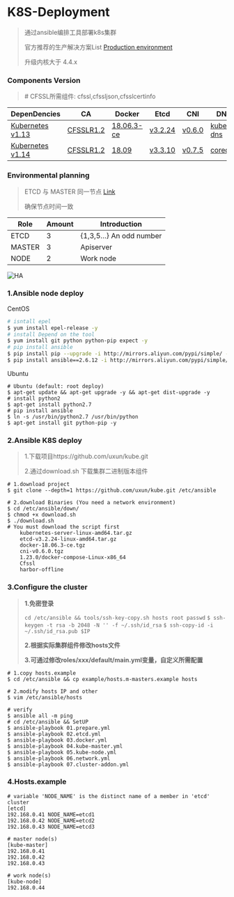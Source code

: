# K8S-Deployment

> 通过ansible编排工具部署k8s集群
>
> 官方推荐的生产解决方案List [Production environment](https://kubernetes.io/docs/setup/#production-environment)
>
> 升级内核大于 4.4.x

### Components Version

> \# CFSSL所需组件: cfssl,cfssljson,cfsslcertinfo

| DepenDencies                                                 | CA                                  | Docker                                                       | Etcd                                                         | CNI                                                          | DNS                                                          | Other                                                        |
| ------------------------------------------------------------ | ----------------------------------- | ------------------------------------------------------------ | ------------------------------------------------------------ | ------------------------------------------------------------ | ------------------------------------------------------------ | ------------------------------------------------------------ |
| [Kubernetes v1.13](https://github.com/kubernetes/kubernetes/blob/master/CHANGELOG-1.13.md#external-dependencies) | [CFSSLR1.2](https://pkg.cfssl.org/) | [18.06.3-ce](https://download.docker.com/linux/static/stable/x86_64/) | [v3.2.24](https://github.com/etcd-io/etcd/releases/tag/v3.2.24) | [v0.6.0](https://github.com/containernetworking/cni/releases) | [kube-dns](https://github.com/kubernetes/dns/releases)       | [Docker-compose](https://github.com/docker/compose/releases/tag/1.23.0) |
| [Kubernetes v1.14](https://github.com/kubernetes/kubernetes/blob/master/CHANGELOG-1.14.md#external-dependencies) | [CFSSLR1.2](https://pkg.cfssl.org/) | [18.09](https://download.docker.com/linux/static/stable/x86_64/) | [v3.3.10](https://github.com/etcd-io/etcd/releases/tag/v3.3.10) | [v0.7.5](https://github.com/containernetworking/plugins/releases/tag/v0.7.5) | [coredns](https://github.com/coredns/coredns/releases/tag/v1.3.1) | [flannel](https://github.com/coreos/flannel/releases)        |

### Environmental planning

> ETCD 与 MASTER 同一节点 [Link](https://kubernetes.io/docs/setup/production-environment/tools/kubeadm/high-availability/)
>
> 确保节点时间一致

| Role   | Amount | Introduction           |
| ------ | ------ | ---------------------- |
| ETCD   | 3      | {1,3,5…} An odd number |
| MASTER | 3      | Apiserver              |
| NODE   | 2      | Work node              |

![HA](https://d33wubrfki0l68.cloudfront.net/d1411cded83856552f37911eb4522d9887ca4e83/b94b2/images/kubeadm/kubeadm-ha-topology-stacked-etcd.svg)

### 1.Ansible node deploy

 CentOS 

```sh
# isntall epel
$ yum install epel-release -y
# install Depend on the tool
$ yum install git python python-pip expect -y
# pip install ansible
$ pip install pip --upgrade -i http://mirrors.aliyun.com/pypi/simple/ --trusted-host mirrors.aliyun.com
$ pip install ansible==2.6.12 -i http://mirrors.aliyun.com/pypi/simple/ --trusted-host mirrors.aliyun.com
```

Ubuntu

```shell
# Ubuntu (default: root deploy)
$ apt-get update && apt-get upgrade -y && apt-get dist-upgrade -y
# install python2
$ apt-get install python2.7
# pip install ansible
$ ln -s /usr/bin/python2.7 /usr/bin/python
$ apt-get install git python-pip -y
```

### 2.Ansible K8S deploy

> 1.下载项目https://github.com/uxun/kube.git
>
> 2.通过download.sh 下载集群二进制版本组件

```shell
# 1.download project 
$ git clone --depth=1 https://github.com/uxun/kube.git /etc/ansible

# 2.download Binaries (You need a network environment) 
$ cd /etc/ansible/down/
$ chmod +x download.sh
$ ./download.sh 
# You must download the script first 
	kubernetes-server-linux-amd64.tar.gz
	etcd-v3.2.24-linux-amd64.tar.gz
	docker-18.06.3-ce.tgz
	cni-v0.6.0.tgz
	1.23.0/docker-compose-Linux-x86_64
	Cfssl
	harbor-offline
```

### 3.Configure the cluster

> **1.免密登录** 
>
> `cd /etc/ansible && tools/ssh-key-copy.sh hosts root passwd`
> `$ ssh-keygen -t rsa -b 2048 -N '' -f ~/.ssh/id_rsa`
> `$ ssh-copy-id -i ~/.ssh/id_rsa.pub $IP` 
>
> **2.根据实际集群组件修改hosts文件**
>
> **3.可通过修改roles/xxx/default/main.yml变量，自定义所需配置**

```shell
# 1.copy hosts.example 
$ cd /etc/ansible && cp example/hosts.m-masters.example hosts

# 2.modify hosts IP and other 
$ vim /etc/ansible/hosts

# verify
$ ansible all -m ping 
# cd /etc/ansible && SetUP
$ ansible-playbook 01.prepare.yml
$ ansible-playbook 02.etcd.yml
$ ansible-playbook 03.docker.yml
$ ansible-playbook 04.kube-master.yml
$ ansible-playbook 05.kube-node.yml
$ ansible-playbook 06.network.yml
$ ansible-playbook 07.cluster-addon.yml
```

### 4.Hosts.example

```shell
# variable 'NODE_NAME' is the distinct name of a member in 'etcd' cluster
[etcd]
192.168.0.41 NODE_NAME=etcd1
192.168.0.42 NODE_NAME=etcd2
192.168.0.43 NODE_NAME=etcd3

# master node(s)
[kube-master]
192.168.0.41
192.168.0.42
192.168.0.43

# work node(s)
[kube-node]
192.168.0.44
```

